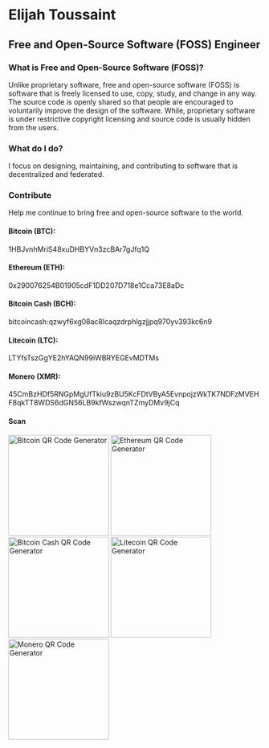 # Elijah Toussaint
## Free and Open-Source Software (FOSS) Engineer

### What is Free and Open-Source Software (FOSS)?
Unlike proprietary software, free and open-source software (FOSS) is software that is freely licensed to use, copy, study, and change in any way. The source code is openly shared so that people are encouraged to voluntarily improve the design of the software. While, proprietary software is under restrictive copyright licensing and source code is usually hidden from the users.

### What do I do?
I focus on designing, maintaining, and contributing to software that is decentralized and federated.

### Contribute
Help me continue to bring free and open-source software to the world.

#### Bitcoin (BTC):
1HBJvnhMriS48xuDHBYVn3zcBAr7gJfq1Q

#### Ethereum (ETH):
0x290076254B01905cdF1DD207D718e1Cca73E8aDc

#### Bitcoin Cash (BCH):
bitcoincash:qzwyf6xg08ac8lcaqzdrphlgzjjpq970yv393kc6n9

#### Litecoin (LTC):
LTYfsTszGgYE2hYAQN99iWBRYEGEvMDTMs

#### Monero (XMR):
45CmBzHDf5RNGpMgUfTkiu9zBU5KcFDtVByA5EvnpojzWkTK7NDFzMVEHF8qkTT8WDS6dGN56LB9kfWszwqnTZmyDMv9jCq

#### Scan

<a href="https://www.bitcoinqrcodemaker.com"><img src="https://www.bitcoinqrcodemaker.com/api/?style=bitcoin&amp;address=1HBJvnhMriS48xuDHBYVn3zcBAr7gJfq1Q" alt="Bitcoin QR Code Generator" height="200" width="200" border="0" /></a> <a href="https://www.bitcoinqrcodemaker.com"><img src="https://www.bitcoinqrcodemaker.com/api/?style=ethereum&amp;address=0x290076254B01905cdF1DD207D718e1Cca73E8aDc" alt="Ethereum QR Code Generator" height="200" width="200" border="0" /></a> <a href="https://www.bitcoinqrcodemaker.com"><img src="https://www.bitcoinqrcodemaker.com/api/?style=bitcoincash&amp;address=qzwyf6xg08ac8lcaqzdrphlgzjjpq970yv393kc6n9" alt="Bitcoin Cash QR Code Generator" height="200" width="200" border="0" /></a> <a href="https://www.bitcoinqrcodemaker.com"><img src="https://www.bitcoinqrcodemaker.com/api/?style=litecoin&amp;address=LTYfsTszGgYE2hYAQN99iWBRYEGEvMDTMs" alt="Litecoin QR Code Generator" height="200" width="200" border="0" /></a> <a href="https://www.bitcoinqrcodemaker.com"><img src="https://www.bitcoinqrcodemaker.com/api/?style=monero&amp;address=45CmBzHDf5RNGpMgUfTkiu9zBU5KcFDtVByA5EvnpojzWkTK7NDFzMVEHF8qkTT8WDS6dGN56LB9kfWszwqnTZmyDMv9jCq" alt="Monero QR Code Generator" height="200" width="200" border="0" /></a>
